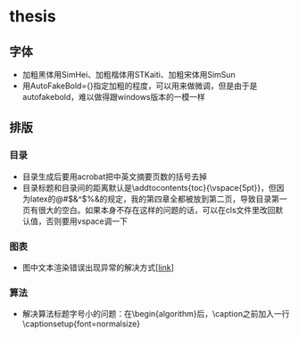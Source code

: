 # thesis

## 字体
- 加粗黑体用SimHei、加粗楷体用STKaiti、加粗宋体用SimSun
- 用AutoFakeBold={}指定加粗的程度，可以用来做微调，但是由于是autofakebold，难以做得跟windows版本的一模一样

## 排版
### 目录
- 目录生成后要用acrobat把中英文摘要页数的括号去掉
- 目录标题和目录间的距离默认是\addtocontents{toc}{\vspace{5pt}}，但因为latex的@#$&^$%&的规定，我的第四章全都被放到第二页，导致目录第一页有很大的空白。如果本身不存在这样的问题的话，可以在cls文件里改回默认值，否则要用vspace调一下

### 图表
- 图中文本渲染错误出现异常的解决方式[[link](https://github.com/mohuangrui/ucasthesis/wiki/%E5%AD%97%E4%BD%93%E9%85%8D%E7%BD%AE#%E5%9B%BE%E4%B8%AD%E6%96%87%E6%9C%AC%E6%B8%B2%E6%9F%93%E9%94%99%E8%AF%AF%E5%87%BA%E7%8E%B0%E5%BC%82%E5%B8%B8%E5%8A%A0%E7%B2%97)]

### 算法
- 解决算法标题字号小的问题：在\begin{algorithm}后，\caption之前加入一行\captionsetup{font=normalsize}

